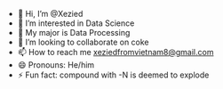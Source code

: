 - 👋 Hi, I’m @Xezied
- 👀 I’m interested in Data Science
- 🌱 My major is Data Processing
- 💞️ I’m looking to collaborate on coke
- 📫 How to reach me xeziedfromvietnam8@gmail.com
- 😄 Pronouns: He/him 
- ⚡ Fun fact: compound with -N is deemed to explode

<!---
Xezied/Xezied is a ✨ special ✨ repository because its `README.md` (this file) appears on your GitHub profile.
You can click the Preview link to take a look at your changes.
--->
